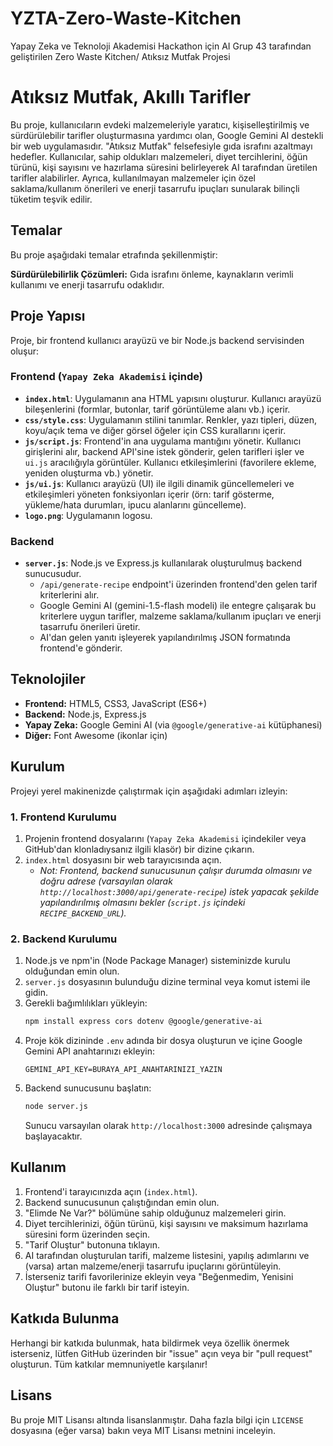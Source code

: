 # YZTA-Zero-Waste-Kitchen
Yapay Zeka ve Teknoloji Akademisi Hackathon için AI Grup 43 tarafından geliştirilen Zero Waste Kitchen/ Atıksız Mutfak Projesi
# Atıksız Mutfak, Akıllı Tarifler

Bu proje, kullanıcıların evdeki malzemeleriyle yaratıcı, kişiselleştirilmiş ve sürdürülebilir tarifler oluşturmasına yardımcı olan, Google Gemini AI destekli bir web uygulamasıdır. "Atıksız Mutfak" felsefesiyle gıda israfını azaltmayı hedefler. Kullanıcılar, sahip oldukları malzemeleri, diyet tercihlerini, öğün türünü, kişi sayısını ve hazırlama süresini belirleyerek AI tarafından üretilen tarifler alabilirler. Ayrıca, kullanılmayan malzemeler için özel saklama/kullanım önerileri ve enerji tasarrufu ipuçları sunularak bilinçli tüketim teşvik edilir.

## Temalar

Bu proje aşağıdaki temalar etrafında şekillenmiştir:

   **Sürdürülebilirlik Çözümleri:** Gıda israfını önleme, kaynakların verimli kullanımı ve enerji tasarrufu odaklıdır.

## Proje Yapısı

Proje, bir frontend kullanıcı arayüzü ve bir Node.js backend servisinden oluşur:

### Frontend (`Yapay Zeka Akademisi` içinde)

*   **`index.html`**: Uygulamanın ana HTML yapısını oluşturur. Kullanıcı arayüzü bileşenlerini (formlar, butonlar, tarif görüntüleme alanı vb.) içerir.
*   **`css/style.css`**: Uygulamanın stilini tanımlar. Renkler, yazı tipleri, düzen, koyu/açık tema ve diğer görsel öğeler için CSS kurallarını içerir.
*   **`js/script.js`**: Frontend'in ana uygulama mantığını yönetir. Kullanıcı girişlerini alır, backend API'sine istek gönderir, gelen tarifleri işler ve `ui.js` aracılığıyla görüntüler. Kullanıcı etkileşimlerini (favorilere ekleme, yeniden oluşturma vb.) yönetir.
*   **`js/ui.js`**: Kullanıcı arayüzü (UI) ile ilgili dinamik güncellemeleri ve etkileşimleri yöneten fonksiyonları içerir (örn: tarif gösterme, yükleme/hata durumları, ipucu alanlarını güncelleme).
*   **`logo.png`**: Uygulamanın logosu.

### Backend

*   **`server.js`**: Node.js ve Express.js kullanılarak oluşturulmuş backend sunucusudur.
    *   `/api/generate-recipe` endpoint'i üzerinden frontend'den gelen tarif kriterlerini alır.
    *   Google Gemini AI (gemini-1.5-flash modeli) ile entegre çalışarak bu kriterlere uygun tarifler, malzeme saklama/kullanım ipuçları ve enerji tasarrufu önerileri üretir.
    *   AI'dan gelen yanıtı işleyerek yapılandırılmış JSON formatında frontend'e gönderir.

## Teknolojiler

*   **Frontend:** HTML5, CSS3, JavaScript (ES6+)
*   **Backend:** Node.js, Express.js
*   **Yapay Zeka:** Google Gemini AI (via `@google/generative-ai` kütüphanesi)
*   **Diğer:** Font Awesome (ikonlar için)

## Kurulum

Projeyi yerel makinenizde çalıştırmak için aşağıdaki adımları izleyin:

### 1. Frontend Kurulumu

1.  Projenin frontend dosyalarını (`Yapay Zeka Akademisi` içindekiler veya GitHub'dan klonladıysanız ilgili klasör) bir dizine çıkarın.
2.  `index.html` dosyasını bir web tarayıcısında açın.
    *   *Not: Frontend, backend sunucusunun çalışır durumda olmasını ve doğru adrese (varsayılan olarak `http://localhost:3000/api/generate-recipe`) istek yapacak şekilde yapılandırılmış olmasını bekler (`script.js` içindeki `RECIPE_BACKEND_URL`).*

### 2. Backend Kurulumu

1.  Node.js ve npm'in (Node Package Manager) sisteminizde kurulu olduğundan emin olun.
2.  `server.js` dosyasının bulunduğu dizine terminal veya komut istemi ile gidin.
3.  Gerekli bağımlılıkları yükleyin:
    ```bash
    npm install express cors dotenv @google/generative-ai
    ```
4.  Proje kök dizininde `.env` adında bir dosya oluşturun ve içine Google Gemini API anahtarınızı ekleyin:
    ```env
    GEMINI_API_KEY=BURAYA_API_ANAHTARINIZI_YAZIN
    ```
5.  Backend sunucusunu başlatın:
    ```bash
    node server.js
    ```
    Sunucu varsayılan olarak `http://localhost:3000` adresinde çalışmaya başlayacaktır.

## Kullanım

1.  Frontend'i tarayıcınızda açın (`index.html`).
2.  Backend sunucusunun çalıştığından emin olun.
3.  "Elimde Ne Var?" bölümüne sahip olduğunuz malzemeleri girin.
4.  Diyet tercihlerinizi, öğün türünü, kişi sayısını ve maksimum hazırlama süresini form üzerinden seçin.
5.  "Tarif Oluştur" butonuna tıklayın.
6.  AI tarafından oluşturulan tarifi, malzeme listesini, yapılış adımlarını ve (varsa) artan malzeme/enerji tasarrufu ipuçlarını görüntüleyin.
7.  İsterseniz tarifi favorilerinize ekleyin veya "Beğenmedim, Yenisini Oluştur" butonu ile farklı bir tarif isteyin.

## Katkıda Bulunma

Herhangi bir katkıda bulunmak, hata bildirmek veya özellik önermek isterseniz, lütfen GitHub üzerinden bir "issue" açın veya bir "pull request" oluşturun. Tüm katkılar memnuniyetle karşılanır!

## Lisans

Bu proje MIT Lisansı altında lisanslanmıştır. Daha fazla bilgi için `LICENSE` dosyasına (eğer varsa) bakın veya MIT Lisansı metnini inceleyin.
